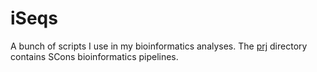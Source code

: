 # iSeqs
A bunch of scripts I use in my bioinformatics analyses. The [prj](https://github.com/alexcoppe/iSeqs/tree/master/prj) directory contains SCons bioinformatics pipelines.
